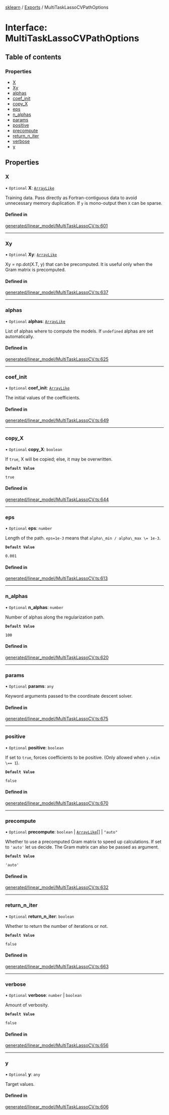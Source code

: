 [sklearn](../readme.md) / [Exports](../modules.md) / MultiTaskLassoCVPathOptions

# Interface: MultiTaskLassoCVPathOptions

## Table of contents

### Properties

- [X](MultiTaskLassoCVPathOptions.md#x)
- [Xy](MultiTaskLassoCVPathOptions.md#xy)
- [alphas](MultiTaskLassoCVPathOptions.md#alphas)
- [coef\_init](MultiTaskLassoCVPathOptions.md#coef_init)
- [copy\_X](MultiTaskLassoCVPathOptions.md#copy_x)
- [eps](MultiTaskLassoCVPathOptions.md#eps)
- [n\_alphas](MultiTaskLassoCVPathOptions.md#n_alphas)
- [params](MultiTaskLassoCVPathOptions.md#params)
- [positive](MultiTaskLassoCVPathOptions.md#positive)
- [precompute](MultiTaskLassoCVPathOptions.md#precompute)
- [return\_n\_iter](MultiTaskLassoCVPathOptions.md#return_n_iter)
- [verbose](MultiTaskLassoCVPathOptions.md#verbose)
- [y](MultiTaskLassoCVPathOptions.md#y)

## Properties

### X

• `Optional` **X**: [`ArrayLike`](../modules.md#arraylike)

Training data. Pass directly as Fortran-contiguous data to avoid unnecessary memory duplication. If `y` is mono-output then `X` can be sparse.

#### Defined in

[generated/linear_model/MultiTaskLassoCV.ts:601](https://github.com/transitive-bullshit/scikit-learn-ts/blob/367336a/packages/sklearn/src/generated/linear_model/MultiTaskLassoCV.ts#L601)

___

### Xy

• `Optional` **Xy**: [`ArrayLike`](../modules.md#arraylike)

Xy = np.dot(X.T, y) that can be precomputed. It is useful only when the Gram matrix is precomputed.

#### Defined in

[generated/linear_model/MultiTaskLassoCV.ts:637](https://github.com/transitive-bullshit/scikit-learn-ts/blob/367336a/packages/sklearn/src/generated/linear_model/MultiTaskLassoCV.ts#L637)

___

### alphas

• `Optional` **alphas**: [`ArrayLike`](../modules.md#arraylike)

List of alphas where to compute the models. If `undefined` alphas are set automatically.

#### Defined in

[generated/linear_model/MultiTaskLassoCV.ts:625](https://github.com/transitive-bullshit/scikit-learn-ts/blob/367336a/packages/sklearn/src/generated/linear_model/MultiTaskLassoCV.ts#L625)

___

### coef\_init

• `Optional` **coef\_init**: [`ArrayLike`](../modules.md#arraylike)

The initial values of the coefficients.

#### Defined in

[generated/linear_model/MultiTaskLassoCV.ts:649](https://github.com/transitive-bullshit/scikit-learn-ts/blob/367336a/packages/sklearn/src/generated/linear_model/MultiTaskLassoCV.ts#L649)

___

### copy\_X

• `Optional` **copy\_X**: `boolean`

If `true`, X will be copied; else, it may be overwritten.

**`Default Value`**

`true`

#### Defined in

[generated/linear_model/MultiTaskLassoCV.ts:644](https://github.com/transitive-bullshit/scikit-learn-ts/blob/367336a/packages/sklearn/src/generated/linear_model/MultiTaskLassoCV.ts#L644)

___

### eps

• `Optional` **eps**: `number`

Length of the path. `eps=1e-3` means that `alpha\_min / alpha\_max \= 1e-3`.

**`Default Value`**

`0.001`

#### Defined in

[generated/linear_model/MultiTaskLassoCV.ts:613](https://github.com/transitive-bullshit/scikit-learn-ts/blob/367336a/packages/sklearn/src/generated/linear_model/MultiTaskLassoCV.ts#L613)

___

### n\_alphas

• `Optional` **n\_alphas**: `number`

Number of alphas along the regularization path.

**`Default Value`**

`100`

#### Defined in

[generated/linear_model/MultiTaskLassoCV.ts:620](https://github.com/transitive-bullshit/scikit-learn-ts/blob/367336a/packages/sklearn/src/generated/linear_model/MultiTaskLassoCV.ts#L620)

___

### params

• `Optional` **params**: `any`

Keyword arguments passed to the coordinate descent solver.

#### Defined in

[generated/linear_model/MultiTaskLassoCV.ts:675](https://github.com/transitive-bullshit/scikit-learn-ts/blob/367336a/packages/sklearn/src/generated/linear_model/MultiTaskLassoCV.ts#L675)

___

### positive

• `Optional` **positive**: `boolean`

If set to `true`, forces coefficients to be positive. (Only allowed when `y.ndim \== 1`).

**`Default Value`**

`false`

#### Defined in

[generated/linear_model/MultiTaskLassoCV.ts:670](https://github.com/transitive-bullshit/scikit-learn-ts/blob/367336a/packages/sklearn/src/generated/linear_model/MultiTaskLassoCV.ts#L670)

___

### precompute

• `Optional` **precompute**: `boolean` \| [`ArrayLike`](../modules.md#arraylike)[] \| ``"auto"``

Whether to use a precomputed Gram matrix to speed up calculations. If set to `'auto'` let us decide. The Gram matrix can also be passed as argument.

**`Default Value`**

`'auto'`

#### Defined in

[generated/linear_model/MultiTaskLassoCV.ts:632](https://github.com/transitive-bullshit/scikit-learn-ts/blob/367336a/packages/sklearn/src/generated/linear_model/MultiTaskLassoCV.ts#L632)

___

### return\_n\_iter

• `Optional` **return\_n\_iter**: `boolean`

Whether to return the number of iterations or not.

**`Default Value`**

`false`

#### Defined in

[generated/linear_model/MultiTaskLassoCV.ts:663](https://github.com/transitive-bullshit/scikit-learn-ts/blob/367336a/packages/sklearn/src/generated/linear_model/MultiTaskLassoCV.ts#L663)

___

### verbose

• `Optional` **verbose**: `number` \| `boolean`

Amount of verbosity.

**`Default Value`**

`false`

#### Defined in

[generated/linear_model/MultiTaskLassoCV.ts:656](https://github.com/transitive-bullshit/scikit-learn-ts/blob/367336a/packages/sklearn/src/generated/linear_model/MultiTaskLassoCV.ts#L656)

___

### y

• `Optional` **y**: `any`

Target values.

#### Defined in

[generated/linear_model/MultiTaskLassoCV.ts:606](https://github.com/transitive-bullshit/scikit-learn-ts/blob/367336a/packages/sklearn/src/generated/linear_model/MultiTaskLassoCV.ts#L606)
